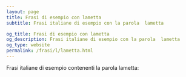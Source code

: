 ```yaml
---
layout: page
title: Frasi di esempio con lametta 
subtitle: Frasi italiane di esempio con la parola  lametta

og_title: Frasi di esempio con lametta 
og_description: Frasi italiane di esempio con la parola  lametta
og_type: website
permalink: /frasi/l/lametta.html
---
```


Frasi italiane di esempio contenenti la parola lametta:


